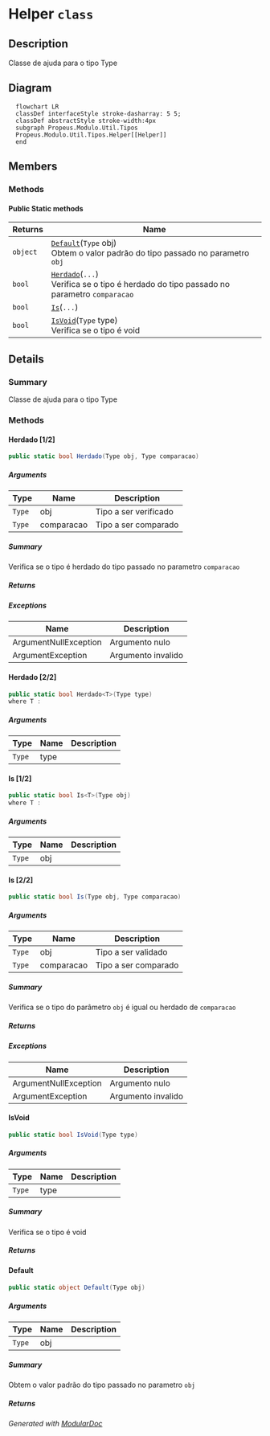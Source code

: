 # Helper `class`

## Description
Classe de ajuda para o tipo Type

## Diagram
```mermaid
  flowchart LR
  classDef interfaceStyle stroke-dasharray: 5 5;
  classDef abstractStyle stroke-width:4px
  subgraph Propeus.Modulo.Util.Tipos
  Propeus.Modulo.Util.Tipos.Helper[[Helper]]
  end
```

## Members
### Methods
#### Public Static methods
| Returns | Name |
| --- | --- |
| `object` | [`Default`](#default)(`Type` obj)<br>Obtem o valor padrão do tipo passado no parametro `obj` |
| `bool` | [`Herdado`](#herdado-12)(`...`)<br>Verifica se o tipo é herdado do tipo passado no parametro `comparacao` |
| `bool` | [`Is`](#is-12)(`...`) |
| `bool` | [`IsVoid`](#isvoid)(`Type` type)<br>Verifica se o tipo é void |

## Details
### Summary
Classe de ajuda para o tipo Type

### Methods
#### Herdado [1/2]
```csharp
public static bool Herdado(Type obj, Type comparacao)
```
##### Arguments
| Type | Name | Description |
| --- | --- | --- |
| `Type` | obj | Tipo a ser verificado |
| `Type` | comparacao | Tipo a ser comparado |

##### Summary
Verifica se o tipo é herdado do tipo passado no parametro `comparacao`

##### Returns


##### Exceptions
| Name | Description |
| --- | --- |
| ArgumentNullException | Argumento nulo |
| ArgumentException | Argumento invalido |

#### Herdado [2/2]
```csharp
public static bool Herdado<T>(Type type)
where T : 
```
##### Arguments
| Type | Name | Description |
| --- | --- | --- |
| `Type` | type |   |

#### Is [1/2]
```csharp
public static bool Is<T>(Type obj)
where T : 
```
##### Arguments
| Type | Name | Description |
| --- | --- | --- |
| `Type` | obj |   |

#### Is [2/2]
```csharp
public static bool Is(Type obj, Type comparacao)
```
##### Arguments
| Type | Name | Description |
| --- | --- | --- |
| `Type` | obj | Tipo a ser validado |
| `Type` | comparacao | Tipo a ser comparado |

##### Summary
Verifica se o tipo do parâmetro `obj` é igual ou herdado de `comparacao`

##### Returns


##### Exceptions
| Name | Description |
| --- | --- |
| ArgumentNullException | Argumento nulo |
| ArgumentException | Argumento invalido |

#### IsVoid
```csharp
public static bool IsVoid(Type type)
```
##### Arguments
| Type | Name | Description |
| --- | --- | --- |
| `Type` | type |  |

##### Summary
Verifica se o tipo é void

##### Returns


#### Default
```csharp
public static object Default(Type obj)
```
##### Arguments
| Type | Name | Description |
| --- | --- | --- |
| `Type` | obj |  |

##### Summary
Obtem o valor padrão do tipo passado no parametro `obj`

##### Returns


*Generated with* [*ModularDoc*](https://github.com/hailstorm75/ModularDoc)
